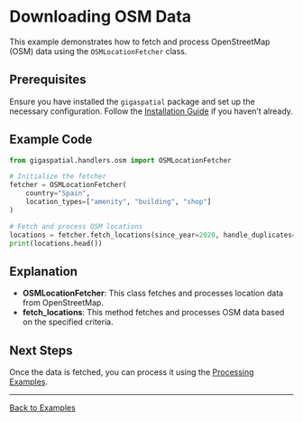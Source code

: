 # Downloading OSM Data

This example demonstrates how to fetch and process OpenStreetMap (OSM) data using the `OSMLocationFetcher` class.

## Prerequisites

Ensure you have installed the `gigaspatial` package and set up the necessary configuration. Follow the [Installation Guide](../getting-started/installation.md) if you haven’t already.

## Example Code

```python
from gigaspatial.handlers.osm import OSMLocationFetcher

# Initialize the fetcher
fetcher = OSMLocationFetcher(
    country="Spain",
    location_types=["amenity", "building", "shop"]
)

# Fetch and process OSM locations
locations = fetcher.fetch_locations(since_year=2020, handle_duplicates="combine")
print(locations.head())
```

## Explanation

- **OSMLocationFetcher**: This class fetches and processes location data from OpenStreetMap.
- **fetch_locations**: This method fetches and processes OSM data based on the specified criteria.

## Next Steps

Once the data is fetched, you can process it using the [Processing Examples](../processing/vector.md).

---

[Back to Examples](../index.md)